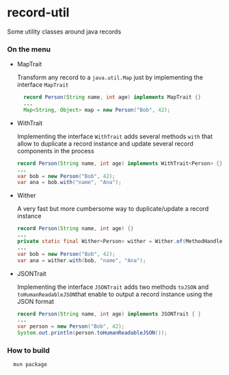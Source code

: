 # record-util
Some utility classes around java records

### On the menu

- MapTrait
  
  Transform any record to a `java.util.Map` just by implementing the interface `MapTrait`
  ```java
    record Person(String name, int age) implements MapTrait {}
    ...
    Map<String, Object> map = new Person("Bob", 42);
  ```

- WithTrait

  Implementing the interface `WithTrait` adds several methods `with` that allow to duplicate
  a record instance and update several record components in the process
  ```java
  record Person(String name, int age) implements WithTrait<Person> {}
  ...
  var bob = new Person("Bob", 42);
  var ana = bob.with("name", "Ana");
  ```

- Wither
  
  A very fast but more cumbersome way to duplicate/update a record instance
  ```java
  record Person(String name, int age) {}
  ...
  private static final Wither<Person> wither = Wither.of(MethodHandles.lookup(), Person.class);
  ...
  var bob = new Person("Bob", 42);
  var ana = wither.with(bob, "name", "Ana");
  ```

- JSONTrait

  Implementing the interface `JSONTrait` adds two methods `toJSON` and `toHumanReadableJSON`that
  enable to output a record instance using the JSON format
  ```java
  record Person(String name, int age) implements JSONTrait { }
  ...
  var person = new Person("Bob", 42);
  System.out.println(person.toHumanReadableJSON());
  ```

### How to build
```
  mvn package
```
